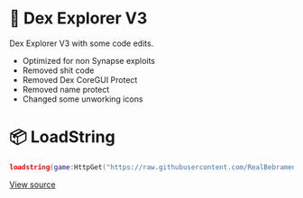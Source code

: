 # 📑 Dex Explorer V3

Dex Explorer V3 with some code edits.

- Optimized for non Synapse exploits
- Removed shit code
- Removed Dex CoreGUI Protect
- Removed name protect
- Changed some unworking icons

# 📦 LoadString


```lua
loadstring(game:HttpGet("https://raw.githubusercontent.com/RealBebramen/Dex-v3/main/main/Dex/Explorer/V3/Code%20Edit/By%20RealBebramen/src.lua"))()
```

[View source](test)
